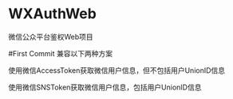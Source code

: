 # WXAuthWeb
微信公众平台鉴权Web项目

#First Commit 兼容以下两种方案

使用微信AccessToken获取微信用户信息，但不包括用户UnionID信息

使用微信SNSToken获取微信用户信息，包括用户UnionID信息
